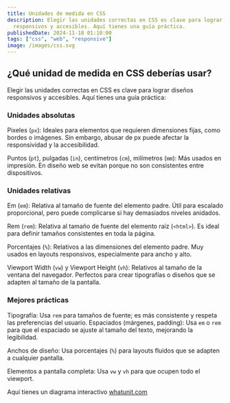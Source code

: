 ```yaml
---
title: Unidades de medida en CSS
description: Elegir las unidades correctas en CSS es clave para lograr diseños
  responsivos y accesibles. Aquí tienes una guía práctica.
publishedDate: 2024-11-18 01:10:00
tags: ["css", "web", "responsive"]
image: /images/css.svg
---
```


## ¿Qué unidad de medida en CSS deberías usar?

Elegir las unidades correctas en CSS es clave para lograr diseños responsivos y accesibles. Aquí tienes una guía práctica:

### Unidades absolutas

Pixeles (`px`): Ideales para elementos que requieren dimensiones fijas, como bordes o imágenes. Sin embargo, abusar de px puede afectar la responsividad y la accesibilidad.

Puntos (`pt`), pulgadas (`in`), centímetros (`cm`), milímetros (`mm`): Más usados en impresión. En diseño web se evitan porque no son consistentes entre dispositivos.

### Unidades relativas

Em (`em`): Relativa al tamaño de fuente del elemento padre. Útil para escalado proporcional, pero puede complicarse si hay demasiados niveles anidados.

Rem (`rem`): Relativa al tamaño de fuente del elemento raíz (`<html>`). Es ideal para definir tamaños consistentes en toda la página.

Porcentajes (`%`): Relativos a las dimensiones del elemento padre. Muy usados en layouts responsivos, especialmente para ancho y alto.

Viewport Width (`vw`) y Viewport Height (`vh`): Relativos al tamaño de la ventana del navegador. Perfectos para crear tipografías o diseños que se adapten al tamaño de la pantalla.

### Mejores prácticas

Tipografía: Usa `rem` para tamaños de fuente; es más consistente y respeta las preferencias del usuario.
Espaciados (márgenes, padding): Usa `em` o `rem` para que el espaciado se ajuste al tamaño del texto, mejorando la legibilidad.

Anchos de diseño: Usa porcentajes (`%`) para layouts fluidos que se adapten a cualquier pantalla.

Elementos a pantalla completa: Usa `vw` y `vh` para que ocupen todo el viewport.

Aquí tienes un diagrama interactivo <a href="https://whatunit.com" target="_blank">whatunit.com</a>